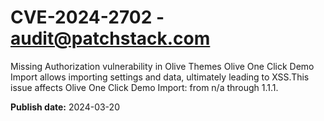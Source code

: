 # CVE-2024-2702 - audit@patchstack.com

Missing Authorization vulnerability in Olive Themes Olive One Click Demo Import allows importing settings and data, ultimately leading to XSS.This issue affects Olive One Click Demo Import: from n/a through 1.1.1.



**Publish date:** 2024-03-20
